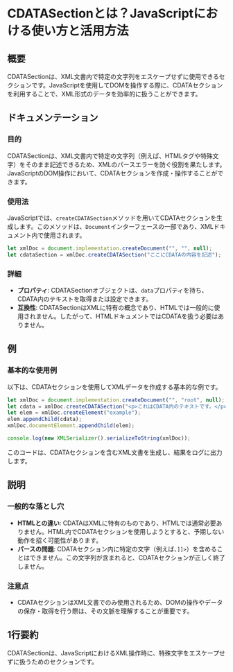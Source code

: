 <!--
Meta Description: # CDATASectionとは？JavaScriptにおける使い方と活用方法 ## 概要 CDATASectionは、XML文書内で特定の文字列をエスケープせずに使用できるセクションです。JavaScriptを使用してDOMを操作する際に、CDATAセクションを利用することで、XML形式のデータを...
Meta Keywords: xmldoc, let, cdatasectionは, createcdatasection, document
-->

# CDATASectionとは？JavaScriptにおける使い方と活用方法

## 概要
CDATASectionは、XML文書内で特定の文字列をエスケープせずに使用できるセクションです。JavaScriptを使用してDOMを操作する際に、CDATAセクションを利用することで、XML形式のデータを効率的に扱うことができます。

## ドキュメンテーション
### 目的
CDATASectionは、XML文書内で特定の文字列（例えば、HTMLタグや特殊文字）をそのまま記述できるため、XMLのパースエラーを防ぐ役割を果たします。JavaScriptのDOM操作において、CDATAセクションを作成・操作することができます。

### 使用法
JavaScriptでは、`createCDATASection`メソッドを用いてCDATAセクションを生成します。このメソッドは、`Document`インターフェースの一部であり、XMLドキュメント内で使用されます。

```javascript
let xmlDoc = document.implementation.createDocument("", "", null);
let cdataSection = xmlDoc.createCDATASection("ここにCDATAの内容を記述");
```

### 詳細
- **プロパティ**: CDATASectionオブジェクトは、`data`プロパティを持ち、CDATA内のテキストを取得または設定できます。
- **互換性**: CDATASectionはXMLに特有の概念であり、HTMLでは一般的に使用されません。したがって、HTMLドキュメントではCDATAを扱う必要はありません。

## 例
### 基本的な使用例
以下は、CDATAセクションを使用してXMLデータを作成する基本的な例です。

```javascript
let xmlDoc = document.implementation.createDocument("", "root", null);
let cdata = xmlDoc.createCDATASection("<p>これはCDATA内のテキストです。</p>");
let elem = xmlDoc.createElement("example");
elem.appendChild(cdata);
xmlDoc.documentElement.appendChild(elem);

console.log(new XMLSerializer().serializeToString(xmlDoc));
```

このコードは、CDATAセクションを含むXML文書を生成し、結果をログに出力します。

## 説明
### 一般的な落とし穴
- **HTMLとの違い**: CDATAはXMLに特有のものであり、HTMLでは通常必要ありません。HTML内でCDATAセクションを使用しようとすると、予期しない動作を招く可能性があります。
- **パースの問題**: CDATAセクション内に特定の文字（例えば、`]]>`）を含めることはできません。この文字列が含まれると、CDATAセクションが正しく終了しません。

### 注意点
- CDATAセクションはXML文書でのみ使用されるため、DOMの操作やデータの保存・取得を行う際は、その文脈を理解することが重要です。

## 1行要約
CDATASectionは、JavaScriptにおけるXML操作時に、特殊文字をエスケープせずに扱うためのセクションです。